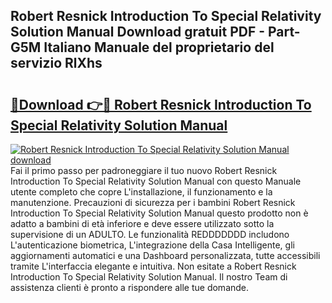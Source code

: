 ## Robert Resnick Introduction To Special Relativity Solution Manual Download gratuit PDF - Part-G5M Italiano Manuale del proprietario del servizio RlXhs

# <h2><a href="http://dfbjl0c.blite.top/?on=Robert+Resnick+Introduction+To+Special+Relativity+Solution+Manual">🔗Download 👉🔴 Robert Resnick Introduction To Special Relativity Solution Manual</a></h2>

[![Robert Resnick Introduction To Special Relativity Solution Manual download](https://i.imgur.com/lujVjoI.png)](http://dfbjl0c.blite.top/?on=Robert+Resnick+Introduction+To+Special+Relativity+Solution+Manual)
Fai il primo passo per padroneggiare il tuo nuovo Robert Resnick Introduction To Special Relativity Solution Manual con questo Manuale utente completo che copre L'installazione, il funzionamento e la manutenzione. Precauzioni di sicurezza per i bambini Robert Resnick Introduction To Special Relativity Solution Manual questo prodotto non è adatto a bambini di età inferiore e deve essere utilizzato sotto la supervisione di un ADULTO. Le funzionalità REDDDDDDD includono L'autenticazione biometrica, L'integrazione della Casa Intelligente, gli aggiornamenti automatici e una Dashboard personalizzata, tutte accessibili tramite L'interfaccia elegante e intuitiva. Non esitate a Robert Resnick Introduction To Special Relativity Solution Manual. Il nostro Team di assistenza clienti è pronto a rispondere alle tue domande.
